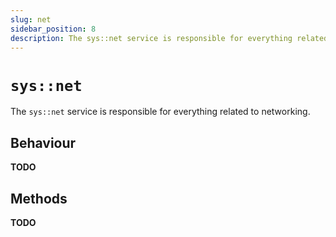 ```yaml
---
slug: net
sidebar_position: 8
description: The sys::net service is responsible for everything related to networking.
---
```


# `sys::net`

The `sys::net` service is responsible for everything related to networking.

## Behaviour

**TODO**

## Methods

**TODO**
